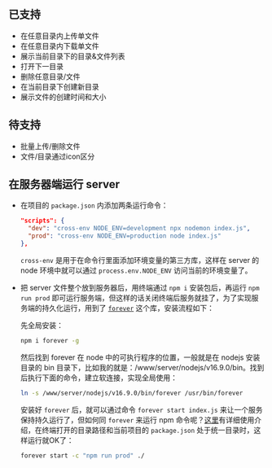## 已支持
* 在任意目录内上传单文件
* 在任意目录内下载单文件
* 展示当前目录下的目录&文件列表
* 打开下一目录
* 删除任意目录/文件
* 在当前目录下创建新目录
* 展示文件的创建时间和大小

## 待支持
* 批量上传/删除文件
* 文件/目录通过icon区分


## 在服务器端运行 server
* 在项目的 `package.json` 内添加两条运行命令：
  ```json
  "scripts": {
    "dev": "cross-env NODE_ENV=development npx nodemon index.js",
    "prod": "cross-env NODE_ENV=production node index.js"
  },
  ```
  `cross-env` 是用于在命令行里面添加环境变量的第三方库，这样在 server 的 node 环境中就可以通过 `process.env.NODE_ENV` 访问当前的环境变量了。
* 把 server 文件整个放到服务器后，用终端通过 `npm i` 安装包后，再运行 `npm run prod` 即可运行服务端，但这样的话关闭终端后服务就挂了，为了实现服务端的持久化运行，用到了 [`forever`](https://www.npmjs.com/package/forever/v/3.0.4) 这个库，安装流程如下：
  
  先全局安装：
  ```sh
  npm i forever -g
  ```
  然后找到 forever 在 node 中的可执行程序的位置，一般就是在 nodejs 安装目录的 bin 目录下，比如我的就是：/www/server/nodejs/v16.9.0/bin。找到后执行下面的命令，建立软连接，实现全局使用：
  ```sh
  ln -s /www/server/nodejs/v16.9.0/bin/forever /usr/bin/forever
  ```
  安装好 `forever` 后，就可以通过命令 `forever start index.js` 来让一个服务保持持久运行了，但如何同 `forever` 来运行 npm 命令呢？[这里](https://github.com/foreversd/forever/issues/540)有详细使用介绍，在终端打开的目录路径和当前项目的 `package.json` 处于统一目录时，这样运行就OK了：
   ```sh
  forever start -c "npm run prod" ./
  ```
